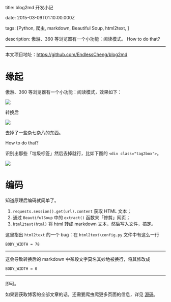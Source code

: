 title: blog2md 开发小记

date: 2015-03-09T01:10:00.000Z

tags: [Python, 爬虫, markdown, Beautiful Soup, html2text, ]

description: 傲游、360 等浏览器有一个小功能：阅读模式。 How to do that?

---
本文项目地址：<https://github.com/EndlessCheng/blog2md>

# 缘起

傲游、360 等浏览器有一个小功能：阅读模式，效果如下：

![](http://endless.qiniudn.com/blogblog2md.png)

转换后

![](http://endless.qiniudn.com/blogblog2md2.png)

去掉了一些杂七杂八的东西。

How to do that?

识别出那些「垃圾标签」然后去掉就行，比如下图的 `<div class="tag2box">`。

![](http://endless.qiniudn.com/blogblog2md3.png)

# 编码

知道原理后编码就简单了。

  1. `requests.session().get(url).content` 获取 HTML 文本；
  2. 通过 `BeautifulSoup` 中的 `extract()` 函数来「修剪」网页；
  3. `html2text(html)` 将 html 转成 markdown 文本，然后写入文件，搞定。

这里指出 `html2text` 的一个 bug：在 `html2text\config.py` 文件中有这么一行
    
    
    BODY_WIDTH = 78  
  
---  
  
这会导致转换后的 markdown 中某段文字莫名其妙地被换行，将其修改成
    
    
    BODY_WIDTH = 0  
  
---  
  
即可。

如果要获取博客的全部文章的话，还需要爬虫爬更多页面的信息，详见 [源码](https://github.com/EndlessCheng/blog2md)。
